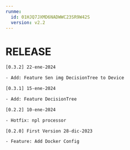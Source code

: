 ```yaml
---
runme:
  id: 01HJQ7JXMD6NADWWC23SR9W42S
  version: v2.2
---
```


# RELEASE

```bash {"id":"01HKVAHXZRTNKPYDCW81RW4SHF"}
[0.3.2] 22-ene-2024

- Add: Feature Sen img DecisionTree to Device

[0.3.1] 15-ene-2024

- Add: Feature DecisionTree

[0.2.2] 10-ene-2024

- Hotfix: npl processor

[0.2.0] First Version 28-dic-2023

- Feature: Add Docker Config

```